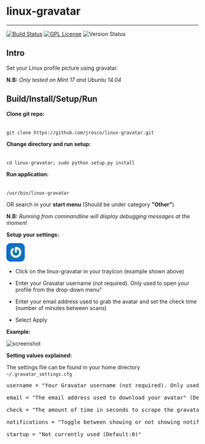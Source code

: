 linux-gravatar
==============
---

[![Build Status](https://travis-ci.org/jrosco/linux-gravatar.svg?branch=master)](https://travis-ci.org/jrosco/linux-gravatar)
[![GPL License](http://img.shields.io/badge/license-GPL-blue.svg?style=flat-square)](http://opensource.org/licenses/GPL-2.0)
![Version Status](https://img.shields.io/badge/version-v1.1%20Beta-green.svg)

Intro
-----
Set your Linux profile picture using gravatar.

**N.B:** *Only tested on Mint 17 and Ubuntu 14.04*

Build/Install/Setup/Run
-----
**Clone git repo:**

<code>
git clone https://github.com/jrosco/linux-gravatar.git
</code>

**Change directory and run setup:**

<code>
cd linux-gravatar; sudo python setup.py install
</code>

**Run application:**

<code>
/usr/bin/linux-gravatar
</code>
 
OR search in your **start menu** (Should be under category **"Other"**)

**N.B:** *Running from commandline will display debugging messages at the moment*

**Setup your settings:**

![(img_logo)](https://raw.githubusercontent.com/jrosco/linux-gravatar/master/gui/gravatar.png)

* Click on the linux-gravatar in your trayicon (example shown above)

* Enter your Gravatar username (not required). Only used to open your profile from the drop-down menu"

* Enter your email address used to grab the avatar and set the check time (number of minutes between scans)

* Select Apply

**Example:**

![screenshot](http://i62.tinypic.com/11hb4sh.png)


**Setting values explained:**

The settings file can be found in your home directory 
<code>
~/.gravatar_settings.cfg
</code>

<pre>
username = "Your Gravatar username (not required). Only used to open your profile from drop-down menu" (Default:None)<br>
email = "The email address used to download your avatar" (Default:None)<br>
check = "The amount of time in seconds to scrape the gravatar url for your avatar" (Default:60.0)<br>
notifications = "Toggle between showing or not showing notification messages in the system tray (Default:True)"<br>
startup = "Not currently used (Default:0)"
</pre>

